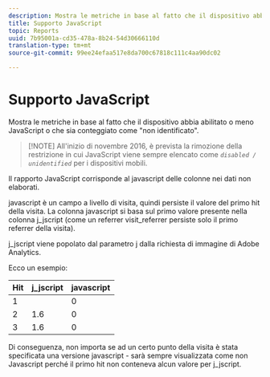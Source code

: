 ```yaml
---
description: Mostra le metriche in base al fatto che il dispositivo abbia abilitato o meno JavaScript o che sia conteggiato come "non identificato".
title: Supporto JavaScript
topic: Reports
uuid: 7b95001a-cd35-478a-8b24-54d30666110d
translation-type: tm+mt
source-git-commit: 99ee24efaa517e8da700c67818c111c4aa90dc02

---
```



# Supporto JavaScript

Mostra le metriche in base al fatto che il dispositivo abbia abilitato o meno JavaScript o che sia conteggiato come "non identificato".

> [!NOTE] All'inizio di novembre 2016, è prevista la rimozione della restrizione in cui JavaScript viene sempre elencato come *`disabled / unidentified`* per i dispositivi mobili.

Il rapporto JavaScript corrisponde al javascript delle colonne nei dati non elaborati.

javascript è un campo a livello di visita, quindi persiste il valore del primo hit della visita. La colonna javascript si basa sul primo valore presente nella colonna j_jscript (come un referrer visit_referrer persiste solo il primo referrer della visita).

j_jscript viene popolato dal parametro j dalla richiesta di immagine di Adobe Analytics.

Ecco un esempio:

| Hit | j_jscript | javascript |
|---|---|---|
| 1 |  | 0 |
| 2 | 1.6 | 0 |
| 3 | 1.6 | 0 |

Di conseguenza, non importa se ad un certo punto della visita è stata specificata una versione javascript - sarà sempre visualizzata come non Javascript perché il primo hit non conteneva alcun valore per j_jscript.
